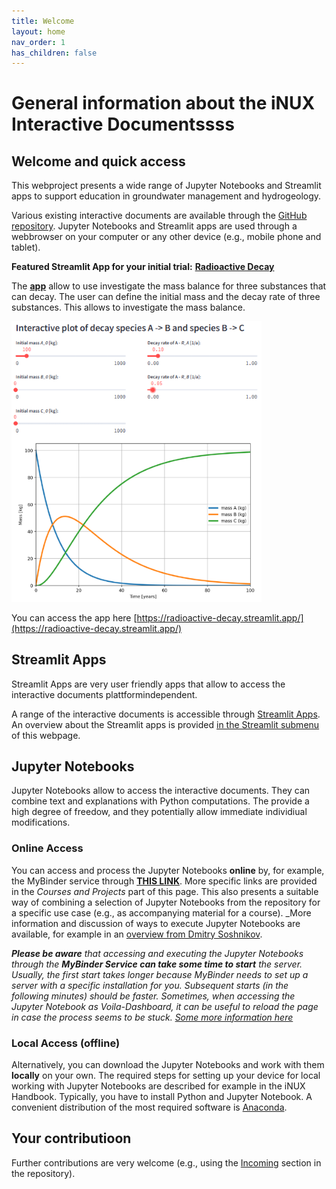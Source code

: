 ```yaml
---
title: Welcome
layout: home
nav_order: 1
has_children: false
---
```


# General information about the iNUX Interactive Documentssss

## Welcome and quick access

This webproject presents a wide range of Jupyter Notebooks and Streamlit apps to support education in groundwater management and hydrogeology.

Various existing interactive documents are available through the [GitHub repository](https://github.com/gw-inux/Jupyter-Notebooks/). Jupyter Notebooks and Streamlit apps are used through a webbrowser on your computer or any other device (e.g., mobile phone and tablet).

**Featured Streamlit App for your initial trial:** [**Radioactive Decay**](https://radioactive-decay.streamlit.app/)

The [**app**](https://radioactive-decay.streamlit.app/) allow to use investigate the mass balance for three substances that can decay. The user can define the initial mass and the decay rate of three substances. This allows to investigate the mass balance. 

<img src="./assets/images/st/01/radioactive_decay.png" alt="Screenshot of the app" width="400"/>

You can access the app here [https://radioactive-decay.streamlit.app/](https://radioactive-decay.streamlit.app/)

## Streamlit Apps

Streamlit Apps are very user friendly apps that allow to access the interactive documents plattformindependent.

A range of the interactive documents is accessible through [Streamlit Apps](https://share.streamlit.io/user/thoreimann). An overview about the Streamlit apps is provided [in the Streamlit submenu](https://gw-inux.github.io/Jupyter-Notebooks/Streamlit.html) of this webpage.

## Jupyter Notebooks

Jupyter Notebooks allow to access the interactive documents. They can combine text and explanations with Python computations. The provide a high degree of freedow, and they potentially allow immediate individiual modifications.

### Online Access
You can access and process the Jupyter Notebooks **online** by, for example, the MyBinder service through [**THIS LINK**](https://mybinder.org/v2/gh/gw-inux/Jupyter-Notebooks/HEAD?urlpath=tree). More specific links are provided in the _Courses and Projects_ part of this page. This also presents a suitable way of combining a selection of Jupyter Notebooks from the repository for a specific use case (e.g., as accompanying material for a course). _More information and discussion of ways to execute Jupyter Notebooks are available, for example in an [overview from Dmitry Soshnikov](https://soshnikov.com/education/how-to-execute-notebooks-from-github/).

_**Please be aware** that accessing and executing the Jupyter Notebooks through the **MyBinder Service can take some time to start** the server. Usually, the first start takes longer because MyBinder needs to set up a server with a specific installation for you. Subsequent starts (in the following minutes) should be faster. Sometimes, when accessing the Jupyter Notebook as Voila-Dashboard, it can be useful to reload the page in case the process seems to be stuck. [Some more information here](https://discourse.jupyter.org/t/how-to-reduce-mybinder-org-repository-startup-time/4956)_ 

### Local Access (offline)
Alternatively, you can download the Jupyter Notebooks and work with them **locally** on your own. The required steps for setting up your device for local working with Jupyter Notebooks are described for example in the iNUX Handbook. Typically, you have to install Python and Jupyter Notebook. A convenient distribution of the most required software is [Anaconda](https://www.anaconda.com/).

## Your contributioon

Further contributions are very welcome (e.g., using the [Incoming](https://github.com/gw-inux/Jupyter-Notebooks/tree/main/99%20INCOMING) section in the repository).
